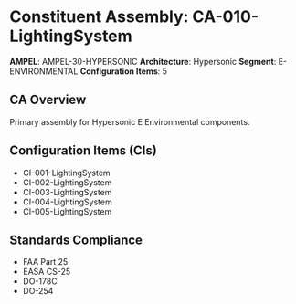# Constituent Assembly: CA-010-LightingSystem

**AMPEL**: AMPEL-30-HYPERSONIC
**Architecture**: Hypersonic
**Segment**: E-ENVIRONMENTAL
**Configuration Items**: 5

## CA Overview
Primary assembly for Hypersonic E Environmental components.

## Configuration Items (CIs)
- CI-001-LightingSystem
- CI-002-LightingSystem
- CI-003-LightingSystem
- CI-004-LightingSystem
- CI-005-LightingSystem

## Standards Compliance
- FAA Part 25
- EASA CS-25
- DO-178C
- DO-254
